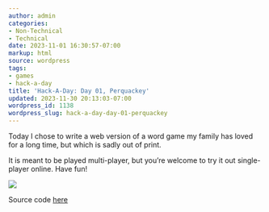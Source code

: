 ```yaml
---
author: admin
categories:
- Non-Technical
- Technical
date: 2023-11-01 16:30:57-07:00
markup: html
source: wordpress
tags:
- games
- hack-a-day
title: 'Hack-A-Day: Day 01, Perquackey'
updated: 2023-11-30 20:13:03-07:00
wordpress_id: 1138
wordpress_slug: hack-a-day-day-01-perquackey
---
```

Today I chose to write a web version of a word game my family has loved for a long time, but which is sadly out of print.

It is meant to be played multi-player, but you’re welcome to try it out single-player online. Have fun!

[![](https://blog.za3k.com/wp-content/uploads/2023/11/2023-11-01-192758_1920x1080_scrot-crop-1024x399.png)](https://za3k.github.io/ha3k-01-perquackey/)

Source code [here](https://github.com/za3k/ha3k-01-perquackey)
